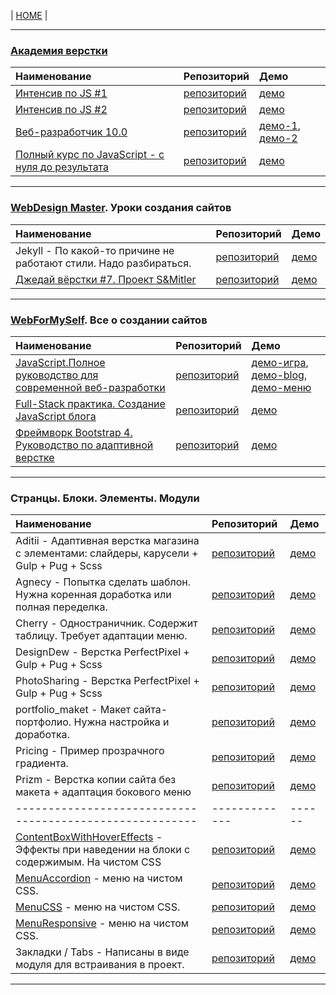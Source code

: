 | [HOME](https://github.com/vik-vavilikhin/vik-vavilikhin.github.io) |

-------------------------------------------------------------------------------
### **[Академия верстки](https://glo-academy.ru/frontenddeveloper/)**
|                      Наименование                      | Репозиторий | Демо |
|:-------------------------------------------------------|:------------|:-----|
|[Интенсив по JS #1](https://www.youtube.com/watch?v=NHB0OJg9CMU)|[репозиторий](https://github.com/vik-vavilikhin/IntensiveJS)|[демо](https://vik-vavilikhin.github.io/IntensiveJS/)|
|[Интенсив по JS #2](https://www.youtube.com/watch?v=lzwieQQDxLY&list=PLSoSRmO9N3goLCoLIVP2HEqlDozvJnkh0&index=4)|[репозиторий]()|[демо]()|
|[Веб-разработчик 10.0](https://study.up-skills.ru/teach/control/stream/view/id/6290544)|[репозиторий](https://github.com/vik-vavilikhin/WebMaster10)|[демо-1](https://vik-vavilikhin.github.io/WebMaster10/in-work/dist/), [демо-2](https://vik-vavilikhin.github.io/WebMaster10/video_50/dist/)|
|[Полный курс по JavaScript - с нуля до результата](https://www.udemy.com/javascript_full/learn/lecture/12196866?start=0#overview)|[репозиторий](https://github.com/vik-vavilikhin/CompleteCourseJS)|[демо](https://vik-vavilikhin.github.io/CompleteCourseJS)|

-------------------------------------------------------------------------------
### **[WebDesign Master](https://webdesign-master.ru/). Уроки создания сайтов**
|                      Наименование                      | Репозиторий | Демо |
|:-------------------------------------------------------|:------------|:-----|
|Jekyll - По какой-то причине не работают стили. Надо разбираться.|[репозиторий](https://github.com/vik-vavilikhin/Jekyll)|[демо](https://vik-vavilikhin.github.io/Jekyll/dist/)|
|[Джедай вёрстки #7. Проект S&Mitler](https://www.youtube.com/watch?v=vWfRHtxy81Q&index=17&list=PLyf8LgkO_8q_-ELwz9tlMX8R5gMSRWNto)|[репозиторий](https://github.com/vik-vavilikhin/S-Mitler)|[демо](https://vik-vavilikhin.github.io/S-Mitler/app)|

-------------------------------------------------------------------------------
### **[WebForMySelf](https://webformyself.com/). Все о создании сайтов**
|                      Наименование                      | Репозиторий | Демо |
|:-------------------------------------------------------|:------------|:-----|
|[JavaScript.Полное руководство для современной веб-разработки](https://webformyself.com/javascript/?utm_medium=systema&utm_source=nashikursi&utm_campaign=javascript)|[репозиторий](https://github.com/vik-vavilikhin/JScourse/tree/master/practice/game_ClikToBlock)|[демо-игра](https://vik-vavilikhin.github.io/JScourse/practice/game_ClikToBlock/),  [демо-blog](https://vik-vavilikhin.github.io/JScourse/practice/blog/dist/),  [демо-меню](https://vik-vavilikhin.github.io/JScourse/theory/block_07/)|
|[ Full-Stack практика. Создание JavaScript блога](https://www.youtube.com/watch?v=ixVQjTwqfe0&list=PLD-piGJ3Dtl2zA18HzryjQy9Dwa_1Hjs1)|[репозиторий](https://github.com/vik-vavilikhin/FullStackPractic)|[демо](https://vik-vavilikhin.github.io/FullStackPractic/)|
|[Фреймворк Bootstrap 4. Руководство по адаптивной верстке](https://webformyself.com/bootstrap/?utm_medium=systema&utm_source=nashikursi&utm_campaign=bootstrap)|[репозиторий](https://github.com/vik-vavilikhin/Bootstrap4)|[демо](https://vik-vavilikhin.github.io/Bootstrap4/)|

-------------------------------------------------------------------------------
### **Странцы. Блоки. Элементы. Модули**
|                      Наименование                      | Репозиторий | Демо |
|:-------------------------------------------------------|:------------|:-----|
|Aditii - Адаптивная верстка магазина с элементами: слайдеры, карусели +  Gulp + Pug + Scss|[репозиторий](https://github.com/vik-vavilikhin/portfolio/tree/master/Aditii)|[демо](https://vik-vavilikhin.github.io/portfolio/Aditii/app)|
|Agnecy - Попытка сделать шаблон. Нужна коренная доработка или полная переделка.|[репозиторий](https://github.com/vik-vavilikhin/portfolio/tree/master/Agnecy)|[демо](https://vik-vavilikhin.github.io/portfolio/Agnecy/app/assets)|
|Cherry - Одностраничник. Содержит таблицу. Требует адаптации меню.|[репозиторий](https://github.com/vik-vavilikhin/portfolio/tree/master/Cherry)|[демо](https://vik-vavilikhin.github.io/portfolio/Cherry/app)|
|DesignDew - Верстка PerfectPixel + Gulp + Pug + Scss|[репозиторий](https://github.com/vik-vavilikhin/portfolio/tree/master/DesignDew)|[демо](https://vik-vavilikhin.github.io/portfolio/DesignDew/app/assets)|
|PhotoSharing - Верстка PerfectPixel + Gulp + Pug + Scss|[репозиторий](https://github.com/vik-vavilikhin/portfolio/tree/master/PhotoSharing)|[демо](https://vik-vavilikhin.github.io/portfolio/PhotoSharing/app)|
|portfolio_maket - Макет сайта-портфолио. Нужна настройка и доработка.|[репозиторий](https://github.com/vik-vavilikhin/portfolio/tree/master/portfolio_maket)|[демо](https://vik-vavilikhin.github.io/portfolio/portfolio_maket)|
|Pricing - Пример прозрачного градиента.|[репозиторий](https://github.com/vik-vavilikhin/portfolio/tree/master/Pricing)|[демо](https://vik-vavilikhin.github.io/portfolio/Pricing/app/assets)|
|Prizm - Верстка копии сайта без макета + адаптация бокового меню|[репозиторий](https://github.com/vik-vavilikhin/portfolio/tree/master/Prizm)|[демо](https://vik-vavilikhin.github.io/portfolio/Prizm/app/assets)|
|--------------------------------------------------------|-------------|------|
|[ContentBoxWithHoverEffects](https://www.youtube.com/watch?v=IFai8qTKvEM) - Эффекты при наведении на блоки с содержимым. На чистом CSS|[репозиторий](https://github.com/vik-vavilikhin/portfolio/tree/master/blocks/ContentBoxWithHoverEffects)|[демо](https://vik-vavilikhin.github.io/portfolio/blocks/ContentBoxWithHoverEffects/)|
|[MenuAccordion](https://www.youtube.com/watch?v=gnyYpX2nc1g) - меню на чистом CSS.|[репозиторий](https://github.com/vik-vavilikhin/portfolio/tree/master/blocks/MenuAccordion)|[демо](https://vik-vavilikhin.github.io/portfolio/blocks/MenuAccordion/)|
|[MenuCSS](https://www.youtube.com/watch?v=K3C4NdzFHg0) - меню на чистом CSS.|[репозиторий](https://github.com/vik-vavilikhin/portfolio/tree/master/blocks/MenuCSS)|[демо](https://vik-vavilikhin.github.io/portfolio/blocks/MenuCSS/dist/)|
|[MenuResponsive](https://www.youtube.com/watch?v=cQ6YQ8K5MRw) - меню на чистом CSS.|[репозиторий](https://github.com/vik-vavilikhin/portfolio/tree/master/blocks/MenuResponsive)|[демо](https://vik-vavilikhin.github.io/portfolio/blocks/MenuResponsive/)|
|Закладки / Tabs - Написаны в виде модуля для встраивания в проект.|[репозиторий](https://github.com/vik-vavilikhin/portfolio/tree/master/blocks/tabs)|[демо](https://vik-vavilikhin.github.io/portfolio/blocks/tabs/)|
-------------------------------------------------------------------------------
<!-- ### **[Компьютерная школа Hillel](https://ithillel.ua/)**
|                      Наименование                      | Репозиторий | Демо |
|:-------------------------------------------------------|:------------|:-----|
|[hillel-webinar-dom](https://www.youtube.com/watch?v=onvORFSDw9Y)|[репозиторий](https://github.com/vik-vavilikhin/DOMInJS)|[демо]( https://vik-vavilikhin.github.io/DOMInJS/)|
------------------------------------------------------------------------------- -->
